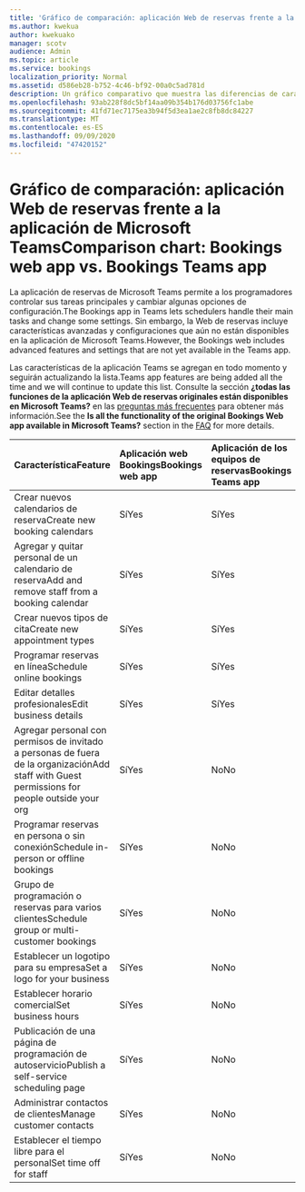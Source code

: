 ```yaml
---
title: 'Gráfico de comparación: aplicación Web de reservas frente a la aplicación de Microsoft Teams'
ms.author: kwekua
author: kwekuako
manager: scotv
audience: Admin
ms.topic: article
ms.service: bookings
localization_priority: Normal
ms.assetid: d586eb28-b752-4c46-bf92-00a0c5ad781d
description: Un gráfico comparativo que muestra las diferencias de características entre la aplicación Web de reservas y la aplicación de los equipos de reservas.
ms.openlocfilehash: 93ab228f8dc5bf14aa09b354b176d03756fc1abe
ms.sourcegitcommit: 41fd71ec7175ea3b94f5d3ea1ae2c8fb8dc84227
ms.translationtype: MT
ms.contentlocale: es-ES
ms.lasthandoff: 09/09/2020
ms.locfileid: "47420152"
---
```

# <a name="comparison-chart-bookings-web-app-vs-bookings-teams-app"></a><span data-ttu-id="c3e62-103">Gráfico de comparación: aplicación Web de reservas frente a la aplicación de Microsoft Teams</span><span class="sxs-lookup"><span data-stu-id="c3e62-103">Comparison chart: Bookings web app vs. Bookings Teams app</span></span>

<span data-ttu-id="c3e62-104">La aplicación de reservas de Microsoft Teams permite a los programadores controlar sus tareas principales y cambiar algunas opciones de configuración.</span><span class="sxs-lookup"><span data-stu-id="c3e62-104">The Bookings app in Teams lets schedulers handle their main tasks and change some settings.</span></span> <span data-ttu-id="c3e62-105">Sin embargo, la Web de reservas incluye características avanzadas y configuraciones que aún no están disponibles en la aplicación de Microsoft Teams.</span><span class="sxs-lookup"><span data-stu-id="c3e62-105">However, the Bookings web includes advanced features and settings that are not yet available in the Teams app.</span></span>

<span data-ttu-id="c3e62-106">Las características de la aplicación Teams se agregan en todo momento y seguirán actualizando la lista.</span><span class="sxs-lookup"><span data-stu-id="c3e62-106">Teams app features are being added all the time and we will continue to update this list.</span></span> <span data-ttu-id="c3e62-107">Consulte la sección **¿todas las funciones de la aplicación Web de reservas originales están disponibles en Microsoft Teams?** en las [preguntas más frecuentes](bookings-faq.md) para obtener más información.</span><span class="sxs-lookup"><span data-stu-id="c3e62-107">See the **Is all the functionality of the original Bookings Web app available in Microsoft Teams?** section in the [FAQ](bookings-faq.md) for more details.</span></span>

| <span data-ttu-id="c3e62-108">Característica</span><span class="sxs-lookup"><span data-stu-id="c3e62-108">Feature</span></span> | <span data-ttu-id="c3e62-109">Aplicación web Bookings</span><span class="sxs-lookup"><span data-stu-id="c3e62-109">Bookings web app</span></span> | <span data-ttu-id="c3e62-110">Aplicación de los equipos de reservas</span><span class="sxs-lookup"><span data-stu-id="c3e62-110">Bookings Teams app</span></span> |
|:---|:---|:---|
| <span data-ttu-id="c3e62-111">Crear nuevos calendarios de reserva</span><span class="sxs-lookup"><span data-stu-id="c3e62-111">Create new booking calendars</span></span> | <span data-ttu-id="c3e62-112">Sí</span><span class="sxs-lookup"><span data-stu-id="c3e62-112">Yes</span></span> | <span data-ttu-id="c3e62-113">Sí</span><span class="sxs-lookup"><span data-stu-id="c3e62-113">Yes</span></span> |
| <span data-ttu-id="c3e62-114">Agregar y quitar personal de un calendario de reserva</span><span class="sxs-lookup"><span data-stu-id="c3e62-114">Add and remove staff from a booking calendar</span></span> | <span data-ttu-id="c3e62-115">Sí</span><span class="sxs-lookup"><span data-stu-id="c3e62-115">Yes</span></span> | <span data-ttu-id="c3e62-116">Sí</span><span class="sxs-lookup"><span data-stu-id="c3e62-116">Yes</span></span> |
| <span data-ttu-id="c3e62-117">Crear nuevos tipos de cita</span><span class="sxs-lookup"><span data-stu-id="c3e62-117">Create new appointment types</span></span> | <span data-ttu-id="c3e62-118">Sí</span><span class="sxs-lookup"><span data-stu-id="c3e62-118">Yes</span></span> | <span data-ttu-id="c3e62-119">Sí</span><span class="sxs-lookup"><span data-stu-id="c3e62-119">Yes</span></span> |
| <span data-ttu-id="c3e62-120">Programar reservas en línea</span><span class="sxs-lookup"><span data-stu-id="c3e62-120">Schedule online bookings</span></span> | <span data-ttu-id="c3e62-121">Sí</span><span class="sxs-lookup"><span data-stu-id="c3e62-121">Yes</span></span> | <span data-ttu-id="c3e62-122">Sí</span><span class="sxs-lookup"><span data-stu-id="c3e62-122">Yes</span></span> |
| <span data-ttu-id="c3e62-123">Editar detalles profesionales</span><span class="sxs-lookup"><span data-stu-id="c3e62-123">Edit business details</span></span> | <span data-ttu-id="c3e62-124">Sí</span><span class="sxs-lookup"><span data-stu-id="c3e62-124">Yes</span></span> | <span data-ttu-id="c3e62-125">Sí</span><span class="sxs-lookup"><span data-stu-id="c3e62-125">Yes</span></span> |
| <span data-ttu-id="c3e62-126">Agregar personal con permisos de invitado a personas de fuera de la organización</span><span class="sxs-lookup"><span data-stu-id="c3e62-126">Add staff with Guest permissions for people outside your org</span></span> | <span data-ttu-id="c3e62-127">Sí</span><span class="sxs-lookup"><span data-stu-id="c3e62-127">Yes</span></span> | <span data-ttu-id="c3e62-128">No</span><span class="sxs-lookup"><span data-stu-id="c3e62-128">No</span></span> |
| <span data-ttu-id="c3e62-129">Programar reservas en persona o sin conexión</span><span class="sxs-lookup"><span data-stu-id="c3e62-129">Schedule in-person or offline bookings</span></span> | <span data-ttu-id="c3e62-130">Sí</span><span class="sxs-lookup"><span data-stu-id="c3e62-130">Yes</span></span> | <span data-ttu-id="c3e62-131">No</span><span class="sxs-lookup"><span data-stu-id="c3e62-131">No</span></span> |
| <span data-ttu-id="c3e62-132">Grupo de programación o reservas para varios clientes</span><span class="sxs-lookup"><span data-stu-id="c3e62-132">Schedule group or multi-customer bookings</span></span> | <span data-ttu-id="c3e62-133">Sí</span><span class="sxs-lookup"><span data-stu-id="c3e62-133">Yes</span></span> | <span data-ttu-id="c3e62-134">No</span><span class="sxs-lookup"><span data-stu-id="c3e62-134">No</span></span> |
| <span data-ttu-id="c3e62-135">Establecer un logotipo para su empresa</span><span class="sxs-lookup"><span data-stu-id="c3e62-135">Set a logo for your business</span></span> | <span data-ttu-id="c3e62-136">Sí</span><span class="sxs-lookup"><span data-stu-id="c3e62-136">Yes</span></span> | <span data-ttu-id="c3e62-137">No</span><span class="sxs-lookup"><span data-stu-id="c3e62-137">No</span></span> |
| <span data-ttu-id="c3e62-138">Establecer horario comercial</span><span class="sxs-lookup"><span data-stu-id="c3e62-138">Set business hours</span></span> | <span data-ttu-id="c3e62-139">Sí</span><span class="sxs-lookup"><span data-stu-id="c3e62-139">Yes</span></span> | <span data-ttu-id="c3e62-140">No</span><span class="sxs-lookup"><span data-stu-id="c3e62-140">No</span></span> |
| <span data-ttu-id="c3e62-141">Publicación de una página de programación de autoservicio</span><span class="sxs-lookup"><span data-stu-id="c3e62-141">Publish a self-service scheduling page</span></span> | <span data-ttu-id="c3e62-142">Sí</span><span class="sxs-lookup"><span data-stu-id="c3e62-142">Yes</span></span> | <span data-ttu-id="c3e62-143">No</span><span class="sxs-lookup"><span data-stu-id="c3e62-143">No</span></span> |
| <span data-ttu-id="c3e62-144">Administrar contactos de clientes</span><span class="sxs-lookup"><span data-stu-id="c3e62-144">Manage customer contacts</span></span> | <span data-ttu-id="c3e62-145">Sí</span><span class="sxs-lookup"><span data-stu-id="c3e62-145">Yes</span></span> | <span data-ttu-id="c3e62-146">No</span><span class="sxs-lookup"><span data-stu-id="c3e62-146">No</span></span> |
| <span data-ttu-id="c3e62-147">Establecer el tiempo libre para el personal</span><span class="sxs-lookup"><span data-stu-id="c3e62-147">Set time off for staff</span></span> | <span data-ttu-id="c3e62-148">Sí</span><span class="sxs-lookup"><span data-stu-id="c3e62-148">Yes</span></span> | <span data-ttu-id="c3e62-149">No</span><span class="sxs-lookup"><span data-stu-id="c3e62-149">No</span></span> |
